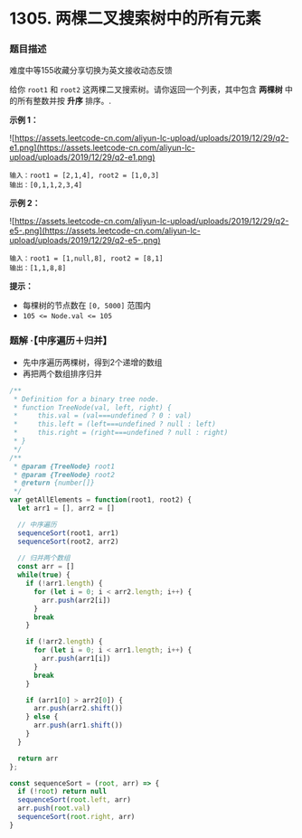 # 1305. 两棵二叉搜索树中的所有元素

### 题目描述

难度中等155收藏分享切换为英文接收动态反馈

给你 `root1` 和 `root2` 这两棵二叉搜索树。请你返回一个列表，其中包含 **两棵树** 中的所有整数并按 **升序** 排序。.

**示例 1：**

![https://assets.leetcode-cn.com/aliyun-lc-upload/uploads/2019/12/29/q2-e1.png](https://assets.leetcode-cn.com/aliyun-lc-upload/uploads/2019/12/29/q2-e1.png)

```
输入：root1 = [2,1,4], root2 = [1,0,3]
输出：[0,1,1,2,3,4]

```

**示例 2：**

![https://assets.leetcode-cn.com/aliyun-lc-upload/uploads/2019/12/29/q2-e5-.png](https://assets.leetcode-cn.com/aliyun-lc-upload/uploads/2019/12/29/q2-e5-.png)

```
输入：root1 = [1,null,8], root2 = [8,1]
输出：[1,1,8,8]

```

**提示：**

- 每棵树的节点数在 `[0, 5000]` 范围内
- `105 <= Node.val <= 105`

### 题解 ·【中序遍历＋归并】

- 先中序遍历两棵树，得到2个递增的数组
- 再把两个数组排序归并

```jsx
/**
 * Definition for a binary tree node.
 * function TreeNode(val, left, right) {
 *     this.val = (val===undefined ? 0 : val)
 *     this.left = (left===undefined ? null : left)
 *     this.right = (right===undefined ? null : right)
 * }
 */
/**
 * @param {TreeNode} root1
 * @param {TreeNode} root2
 * @return {number[]}
 */
var getAllElements = function(root1, root2) {
  let arr1 = [], arr2 = []

  // 中序遍历
  sequenceSort(root1, arr1)
  sequenceSort(root2, arr2)
  
  // 归并两个数组
  const arr = []
  while(true) {
    if (!arr1.length) {
      for (let i = 0; i < arr2.length; i++) {
        arr.push(arr2[i])
      }
      break
    }

    if (!arr2.length) {
      for (let i = 0; i < arr1.length; i++) {
        arr.push(arr1[i])
      }
      break
    }

    if (arr1[0] > arr2[0]) {
      arr.push(arr2.shift())
    } else {
      arr.push(arr1.shift())
    }
  }

  return arr
};

const sequenceSort = (root, arr) => {
  if (!root) return null
  sequenceSort(root.left, arr)
  arr.push(root.val)
  sequenceSort(root.right, arr)
}

```